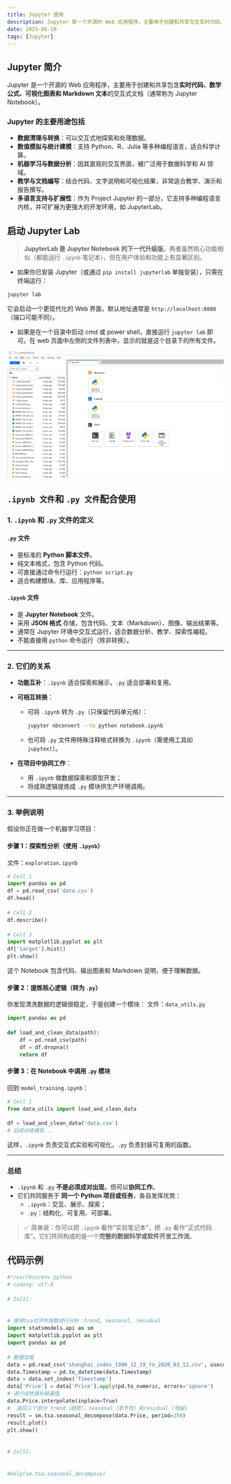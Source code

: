 ```yaml
---
title: Jupyter 使用
description: Jupyter 是一个开源的 Web 应用程序，主要用于创建和共享包含实时代码、数学公式、可视化图表和 Markdown 文本的交互式文档。
date: 2025-06-10
tags: [Jupyter]
---
```


<BlogPost>

## Jupyter 简介

Jupyter 是一个开源的 Web 应用程序，主要用于创建和共享包含**实时代码、数学公式、可视化图表和 Markdown 文本**的交互式文档（通常称为 Jupyter Notebook）。

### Jupyter 的主要用途包括

- **数据清理与转换**：可以交互式地探索和处理数据。
- **数值模拟与统计建模**：支持 Python、R、Julia 等多种编程语言，适合科学计算。
- **机器学习与数据分析**：因其直观的交互界面，被广泛用于数据科学和 AI 领域。
- **教学与文档编写**：结合代码、文字说明和可视化结果，非常适合教学、演示和报告撰写。
- **多语言支持与扩展性**：作为 Project Jupyter 的一部分，它支持多种编程语言内核，并可扩展为更强大的开发环境，如 JupyterLab。

## 启动 Jupyter Lab

> **JupyterLab 是 Jupyter Notebook 的下一代升级版**，两者虽然核心功能相似（都能运行 `.ipynb` 笔记本），但在用户体验和功能上有显著区别。

- 如果你已安装 Jupyter（或通过 `pip install jupyterlab` 单独安装），只需在终端运行：

```bash
jupyter lab
```

它会启动一个更现代化的 Web 界面，默认地址通常是 `http://localhost:8888`（端口可能不同）。

- 如果是在一个目录中启动 cmd 或 power shell，直接运行 `jupyter lab` 即可。在 web 页面中左侧的文件列表中，显示的就是这个目录下的所有文件。

<img src="../assets/ai/jupyter/jupyter-lab.png" alt="Jupyter Lab" />

## `.ipynb 文件`和 `.py 文件`配合使用

### 1. `.ipynb` 和 `.py` 文件的定义

#### `.py` 文件

- 是标准的 **Python 脚本文件**。
- 纯文本格式，包含 Python 代码。
- 可直接通过命令行运行：`python script.py`
- 适合构建模块、库、应用程序等。

#### `.ipynb` 文件

- 是 **Jupyter Notebook** 文件。
- 采用 **JSON 格式** 存储，包含代码、文本（Markdown）、图像、输出结果等。
- 通常在 Jupyter 环境中交互式运行，适合数据分析、教学、探索性编程。
- 不能直接用 `python` 命令运行（除非转换）。

---

### 2. 它们的关系

- **功能互补**：`.ipynb` 适合探索和展示，`.py` 适合部署和复用。
- **可相互转换**：
  - 可将 `.ipynb` 转为 `.py`（只保留代码单元格）：

    ```bash
    jupyter nbconvert --to python notebook.ipynb
    ```

  - 也可将 `.py` 文件用特殊注释格式转换为 `.ipynb`（需使用工具如 `jupytext`）。

- **在项目中协同工作**：
  - 用 `.ipynb` 做数据探索和原型开发；
  - 将成熟逻辑提炼成 `.py` 模块供生产环境调用。

---

### 3. 举例说明

假设你正在做一个机器学习项目：

#### 步骤 1：探索性分析（使用 `.ipynb`）

文件：`exploration.ipynb`

```python
# Cell 1
import pandas as pd
df = pd.read_csv('data.csv')
df.head()

# Cell 2
df.describe()

# Cell 3
import matplotlib.pyplot as plt
df['target'].hist()
plt.show()
```

这个 Notebook 包含代码、输出图表和 Markdown 说明，便于理解数据。

#### 步骤 2：提炼核心逻辑（转为 `.py`）

你发现清洗数据的逻辑很稳定，于是创建一个模块：
文件：`data_utils.py`

```python
import pandas as pd

def load_and_clean_data(path):
    df = pd.read_csv(path)
    df = df.dropna()
    return df
```

#### 步骤 3：在 Notebook 中调用 `.py` 模块

回到 `model_training.ipynb`：

```python
# Cell 1
from data_utils import load_and_clean_data

df = load_and_clean_data('data.csv')
# 后续训练模型...
```

这样，`.ipynb` 负责交互式实验和可视化，`.py` 负责封装可复用的函数。

---

### 总结

- `.ipynb` 和 `.py` **不是必须成对出现**，但可以**协同工作**。
- 它们共同服务于 **同一个 Python 项目或任务**，各自发挥优势：
  - `.ipynb`：交互、展示、探索；
  - `.py`：结构化、可复用、可部署。

> ✅ 简单说：你可以把 `.ipynb` 看作“实验笔记本”，把 `.py` 看作“正式代码库”。它们共同构成的是一个**完整的数据科学或软件开发工作流**。

## 代码示例

``` python
#!/usr/bin/env python
# coding: utf-8

# In[1]:


# 使用tsa对沪市指数进行分析：trend, seasonal, residual
import statsmodels.api as sm
import matplotlib.pyplot as plt
import pandas as pd

# 数据加载
data = pd.read_csv('shanghai_index_1990_12_19_to_2020_03_12.csv', usecols=['Timestamp', 'Price'])
data.Timestamp = pd.to_datetime(data.Timestamp)
data = data.set_index('Timestamp')
data['Price'] = data['Price'].apply(pd.to_numeric, errors='ignore')
# 进行线性插补缺漏值
data.Price.interpolate(inplace=True)
#  返回三个部分 trend（趋势），seasonal（季节性）和residual (残留)
result = sm.tsa.seasonal_decompose(data.Price, period=250)
result.plot()
plt.show()


# In[5]:


#help(sm.tsa.seasonal_decompose)


```

</BlogPost>

